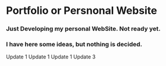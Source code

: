 # Portfolio or Persnonal Website

### Just Developing my personal WebSite. Not ready yet.
### I have here some ideas, but nothing is decided.
U p d a t e   1  
 U p d a t e   1  
 U p d a t e   1  
 U p d a t e   3  
 
